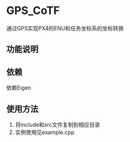 # GPS_CoTF
通过GPS实现PX4的ENU和任务坐标系的坐标转换
## 功能说明

## 依赖
依赖Eigen
## 使用方法
1. 将include和src文件复制到相应目录
2. 实例使用见example.cpp
